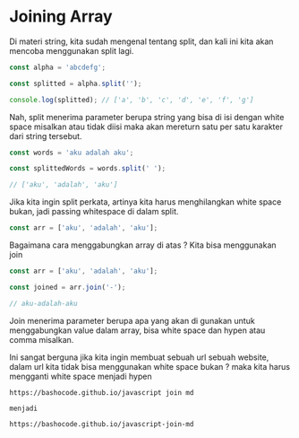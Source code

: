# Joining Array

Di materi string, kita sudah mengenal tentang split, dan kali ini kita akan mencoba menggunakan split lagi.

```javascript
const alpha = 'abcdefg';

const splitted = alpha.split('');

console.log(splitted); // ['a', 'b', 'c', 'd', 'e', 'f', 'g']
```

Nah, split menerima parameter berupa string yang bisa di isi dengan white space misalkan atau tidak diisi maka akan mereturn satu per satu karakter dari string tersebut.

```javascript
const words = 'aku adalah aku';

const splittedWords = words.split(' ');

// ['aku', 'adalah', 'aku']
```

Jika kita ingin split perkata, artinya kita harus menghilangkan white space bukan, jadi passing whitespace di dalam split.

```javascript
const arr = ['aku', 'adalah', 'aku'];
```

Bagaimana cara menggabungkan array di atas ? Kita bisa menggunakan join

```javascript
const arr = ['aku', 'adalah', 'aku'];

const joined = arr.join('-');

// aku-adalah-aku
```

Join menerima parameter berupa apa yang akan di gunakan untuk menggabungkan value dalam array, bisa white space dan hypen atau comma misalkan.

Ini sangat berguna jika kita ingin membuat sebuah url sebuah website, dalam url kita tidak bisa menggunakan white space bukan ? maka kita harus mengganti white space menjadi hypen

```
https://bashocode.github.io/javascript join md

menjadi

https://bashocode.github.io/javascript-join-md
```
